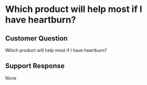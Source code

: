 # Which product will help most if I have heartburn?

## Customer Question

Which product will help most if I have heartburn?

## Support Response

None
